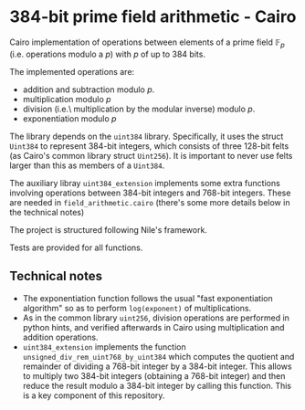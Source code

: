 # 384-bit prime field arithmetic - Cairo

Cairo implementation of operations between elements of a prime field $\mathbb{F}_p$ (i.e. operations modulo a $p$) with $p$ of up to 384 bits.

The implemented operations are:

- addition and subtraction modulo $p$.
- multiplication modulo $p$
- division (i.e.\ multiplication by the modular inverse) modulo $p$.
- exponentiation modulo $p$

The library depends on the `uint384` library. Specifically, it uses the struct `Uint384` to represent 384-bit integers, which consists of three 128-bit felts (as Cairo's common library struct `Uint256`). It is important to never use felts larger than this as members of a `Uint384`.

The auxiliary libray `uint384_extension` implements some extra functions involving operations between 384-bit integers and 768-bit integers. These are needed in `field_arithmetic.cairo` (there's some more details below in the technical notes)

The project is structured following Nile's framework.

Tests are provided for all functions.

## Technical notes

- The exponentiation function follows the usual "fast exponentiation algorithm" so as to perform `log(exponent)` of multiplications.
- As in the common library `uint256`, division operations are performed in python hints, and verified afterwards in Cairo using multiplication and addition operations.
- `uint384_extension` implements the function `unsigned_div_rem_uint768_by_uint384` which computes the quotient and remainder of dividing a 768-bit integer by a 384-bit integer. This allows to multiply two 384-bit integers (obtaining a 768-bit integer) and then reduce the result modulo a 384-bit integer by calling this function. This is a key component of this repository.
